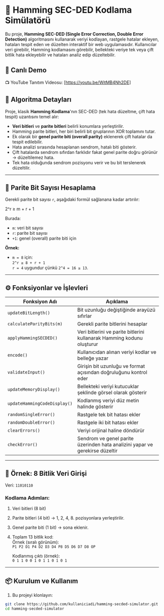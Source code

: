 # 🧮 Hamming SEC-DED Kodlama Simülatörü

Bu proje, **Hamming SEC-DED (Single Error Correction, Double Error Detection)** algoritmasını kullanarak veriyi kodlayan, rastgele hatalar ekleyen, hataları tespit eden ve düzelten interaktif bir web uygulamasıdır. Kullanıcılar veri girebilir, Hamming kodlamasını görebilir, bellekteki veriye tek veya çift bitlik hata ekleyebilir ve hataları analiz edip düzeltebilir.

## 🚀 Canlı Demo

📺 YouTube Tanıtım Videosu: [https://youtu.be/WitMB4Nh2DE]

## 🧠 Algoritma Detayları

Proje, klasik **Hamming Kodlama**'nın SEC-DED (tek hata düzeltme, çift hata tespit) uzantısını temel alır:

- **Veri bitleri** ve **parite bitleri** belirli konumlara yerleştirilir.
- Hamming parite bitleri, her biri belirli bit gruplarının XOR toplamını tutar.
- Ek olarak bir **genel parite biti (overall parity)** eklenerek çift hatalar da tespit edilebilir.
- Hata analizi sırasında hesaplanan sendrom, hatalı biti gösterir.
- Çift hatalarda sendrom sıfırdan farklıdır fakat genel parite doğru görünür → düzeltilemez hata.
- Tek hata olduğunda sendrom pozisyonu verir ve bu bit terslenerek düzeltilir.

---

## 📐 Parite Bit Sayısı Hesaplama

Gerekli parite bit sayısı `r`, aşağıdaki formül sağlanana kadar artırılır:

2^r ≥ m + r + 1


Burada:
- `m`: veri bit sayısı
- `r`: parite bit sayısı
- `+1`: genel (overall) parite biti için

**Örnek:**
- `m = 8` için:  
  `2^r ≥ 8 + r + 1`  
  `r = 4` uygundur çünkü `2^4 = 16 ≥ 13`.

---

## ⚙️ Fonksiyonlar ve İşlevleri

| Fonksiyon Adı             | Açıklama |
|--------------------------|----------|
| `updateBitLength()`      | Bit uzunluğu değiştiğinde arayüzü sıfırlar |
| `calculateParityBits(m)` | Gerekli parite bitlerini hesaplar |
| `applyHammingSECDED()`   | Veri bitlerini ve parite bitlerini kullanarak Hamming kodunu oluşturur |
| `encode()`               | Kullanıcıdan alınan veriyi kodlar ve belleğe yazar |
| `validateInput()`        | Girişin bit uzunluğu ve format açısından doğruluğunu kontrol eder |
| `updateMemoryDisplay()`  | Bellekteki veriyi kutucuklar şeklinde görsel olarak gösterir |
| `updateHammingCodeDisplay()` | Kodlanmış veriyi düz metin halinde gösterir |
| `randomSingleError()`    | Rastgele tek bit hatası ekler |
| `randomDoubleError()`    | Rastgele iki bit hatası ekler |
| `clearErrors()`          | Veriyi orijinal haline döndürür |
| `checkError()`           | Sendrom ve genel parite üzerinden hata analizini yapar ve gerekirse düzeltir |

---

## 🔢 Örnek: 8 Bitlik Veri Girişi

Veri: `11010110`

### Kodlama Adımları:

1. Veri bitleri (8 bit)
2. Parite bitleri (4 bit) → 1, 2, 4, 8. pozisyonlara yerleştirilir.
3. Genel parite biti (1 bit) → sona eklenir.
4. Toplam 13 bitlik kod:  
   Örnek (sıralı görünüm):  
   `P1 P2 D1 P4 D2 D3 D4 P8 D5 D6 D7 D8 OP`

   Kodlanmış çıktı (örnek):  
   `0 1 1 0 0 1 0 1 1 0 1 0 1`

---

## 📦 Kurulum ve Kullanım

1. Bu projeyi klonlayın:

```bash
git clone https://github.com/kullaniciadi/hamming-secded-simulator.git
cd hamming-secded-simulator

